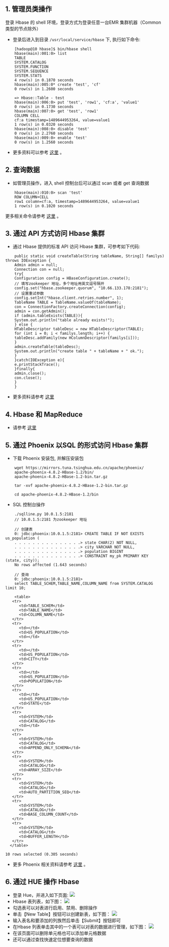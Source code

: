 ## 1. 管理员类操作
登录 Hbase 的 shell 环境，登录方式为登录任意一台EMR 集群机器（Common 类型的节点除外）
* 登录后进入到目录 `/usr/local/service/hbase` 下, 执行如下命令:
```
    [hadoop@10 hbase]$ bin/hbase shell
    hbase(main):001:0> list
    TABLE
    SYSTEM.CATALOG
    SYSTEM.FUNCTION
    SYSTEM.SEQUENCE
    SYSTEM.STATS
    4 row(s) in 0.1870 seconds
    hbase(main):005:0* create 'test', 'cf'
    0 row(s) in 1.2600 seconds

    => Hbase::Table - test
    hbase(main):006:0> put 'test', 'row1', 'cf:a', 'value1'
    0 row(s) in 0.1730 seconds
    hbase(main):007:0> get 'test', 'row1'
    COLUMN CELL
    cf:a timestamp=1489644953264, value=value1
    1 row(s) in 0.0320 seconds
    hbase(main):008:0> disable 'test'
    0 row(s) in 2.2760 seconds
    hbase(main):009:0> enable 'test'
    0 row(s) in 1.2560 seconds
```
* 更多资料可以参考 [这里](http://hbase.apache.org/book.html#shell) 。
## 2. 查询数据
* 如管理员操作，进入 shell 控制台后可以通过 scan 或者 get 查询数据
```
    hbase(main):010:0> scan 'test'
    ROW COLUMN+CELL
    row1 column=cf:a, timestamp=1489644953264, value=value1
    1 row(s) in 0.1020 seconds
```
更多相关命令请参考 [这里](http://hbase.apache.org/book.html#shell) 。
## 3. 通过 API 方式访问 Hbase 集群
* 通过 Hbase 提供的标准 API 访问 Hbase 集群，可参考如下代码:
```
    public static void createTable(String tableName, String[] familys) throws IOException {
    Admin admin = null;
    Connection con = null;
    try{
    Configuration config = HBaseConfiguration.create();
    // 填写zookeeper 地址，多个地址用英文逗号隔开
    config.set("hbase.zookeeper.quorum", "10.66.133.178:2181");
    // 设置重试参数
    config.setInt("hbase.client.retries.number", 1);
    TableName TABLE = TableName.valueOf(tableName);
    con = ConnectionFactory.createConnection(config);
    admin = con.getAdmin();
    if (admin.tableExists(TABLE)){
    System.out.println("table already exists!");
    } else {
    HTableDescriptor tableDesc = new HTableDescriptor(TABLE);
    for (int i = 0; i < familys.length; i++) {
    tableDesc.addFamily(new HColumnDescriptor(familys[i]));
    }
    admin.createTable(tableDesc);
    System.out.println("create table " + tableName + " ok.");
    }
    }catch(IOException e){
    e.printStackTrace();
    }finally{
    admin.close();
    con.close();
    }
    }
```
* 更多资料请参考 [这里](https://hbase.apache.org/book.html#_examples)
## 4. Hbase 和 MapReduce
* 请参考 [这里](https://hbase.apache.org/book.html#mapreduce)
## 5. 通过 Phoenix 以SQL 的形式访问 Hbase 集群
* 下载 Phoenix 安装包, 并解压安装包
```
    wget https://mirrors.tuna.tsinghua.edu.cn/apache/phoenix/
    apache-phoenix-4.8.2-HBase-1.2/bin/
    apache-phoenix-4.8.2-HBase-1.2-bin.tar.gz

    tar -xvf apache-phoenix-4.8.2-HBase-1.2-bin.tar.gz

    cd apache-phoenix-4.8.2-HBase-1.2/bin
```
* SQL 控制台操作
```
    ./sqlline.py 10.0.1.5:2181
    // 10.0.1.5:2181 为zookeeper 地址

    // 创建表
    0: jdbc:phoenix:10.0.1.5:2181> CREATE TABLE IF NOT EXISTS us_population (
    . . . . . . . . . . . . . . .> state CHAR(2) NOT NULL,
    . . . . . . . . . . . . . . .> city VARCHAR NOT NULL,
    . . . . . . . . . . . . . . .> population BIGINT
    . . . . . . . . . . . . . . .> CONSTRAINT my_pk PRIMARY KEY (state, city));
    No rows affected (1.643 seconds)

    // 查询
    0: jdbc:phoenix:10.0.1.5:2181>
    select TABLE_SCHEM,TABLE_NAME,COLUMN_NAME from SYSTEM.CATALOG limit 10;
```
```
    <table>
   <tr>
      <td>TABLE_SCHEM</td>
      <td>TABLE_NAME</td>
      <td>COLUMN_NAME</td>
   </tr>
   <tr>
      <td></td>
      <td>US_POPULATION</td>
      <td></td>
   </tr>
   <tr>
      <td></td>
      <td>US_POPULATION</td>
      <td>CITY</td>
   </tr>
   <tr>
      <td></td>
      <td>US_POPULATION</td>
      <td>POPULATION</td>
   </tr>
   <tr>
      <td></td>
      <td>US_POPULATION</td>
      <td>STATE</td>
   </tr>
   <tr>
      <td>SYSTEM</td>
      <td>CATALOG</td>
      <td></td>
   </tr>
   <tr>
      <td>SYSTEM</td>
      <td>CATALOG</td>
      <td>APPEND_ONLY_SCHEMA</td>
   </tr>
   <tr>
      <td>SYSTEM</td>
      <td>CATALOG</td>
      <td>ARRAY_SIZE</td>
   </tr>
   <tr>
      <td>SYSTEM</td>
      <td>CATALOG</td>
      <td>AUTO_PARTITION_SEQ</td>
   </tr>
   <tr>
      <td>SYSTEM</td>
      <td>CATALOG</td>
      <td>BASE_COLUMN_COUNT</td>
   </tr>
   <tr>
      <td>SYSTEM</td>
      <td>CATALOG</td>
      <td>BUFFER_LENGTH</td>
   </tr>
  </table>
```
	10 rows selected (0.305 seconds)
* 更多 Phoenix 相关资料请参考 [这里](http://phoenix.apache.org/Phoenix-in-15-minutes-or-less.html) 。
## 6. 通过 HUE 操作 Hbase
* 登录 Hue，并进入如下页面:
![](//mc.qcloudimg.com/static/img/d8d1804a4147a7b8b992267e23fd5880/image.png)
* Hbase 表列表，如下图：
![](//mc.qcloudimg.com/static/img/784abba01f5ab6b3b0bb2da0ae9cdee9/image.png)
* 勾选表可以对表进行启用、禁用、删除操作
* 单击【New Table】按钮可以创建新表，如下图：
![](//mc.qcloudimg.com/static/img/7937f38f16ed880a874c505aa2e92638/image.png)
* 输入表名和要添加的列族然后单击【Submit】按钮即可
* 在Hbase 列表单击其中的一个表可以对表的数据进行管理，如下图：
![](//mc.qcloudimg.com/static/img/b5afa5b5f749dfee33cc070e4d0c3a07/image.png)
* 在该页面可以删除单元格也可以添加单元格数据
* 还可以通过查找快速定位想要查询的数据


